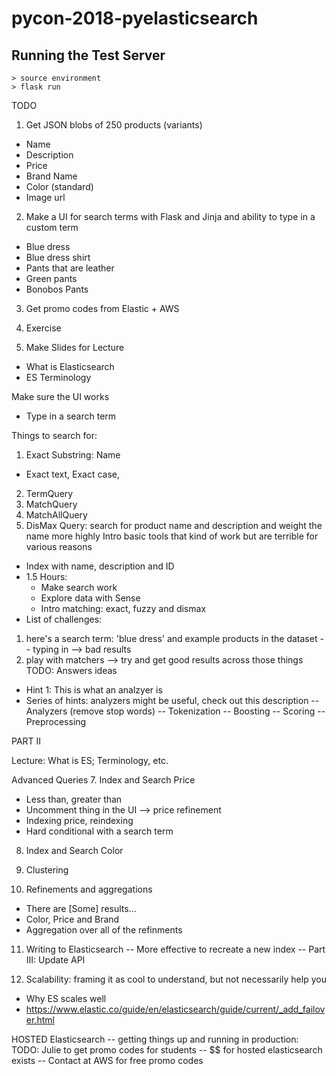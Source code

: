 # pycon-2018-pyelasticsearch

## Running the Test Server
```
> source environment
> flask run
```

TODO
1. Get JSON blobs of 250 products (variants)
- Name
- Description
- Price
- Brand Name
- Color (standard)
- Image url

2. Make a UI for search terms with Flask and Jinja and ability to type in a custom term
- Blue dress
- Blue dress shirt
- Pants that are leather
- Green pants
- Bonobos Pants

3. Get promo codes from Elastic + AWS

4. Exercise

5. Make Slides for Lecture
- What is Elasticsearch
- ES Terminology


Make sure the UI works
- Type in a search term


Things to search for:
1. Exact Substring: Name
- Exact text, Exact case,
2. TermQuery
3. MatchQuery
4. MatchAllQuery
5. DisMax Query: search for product name and description and weight the name more highly
Intro basic tools that kind of work but are terrible for various reasons
- Index with name, description and ID
- 1.5 Hours:
  - Make search work
  - Explore data with Sense
  - Intro matching: exact, fuzzy and dismax
- List of challenges:
1) here's a search term: 'blue dress' and example products in the dataset
-- typing in --> bad results
2) play with matchers --> try and get good results across those things
TODO: Answers ideas
- Hint 1: This is what an analzyer is
- Series of hints: analyzers might be useful, check out this description
-- Analyzers (remove stop words)
-- Tokenization
-- Boosting
-- Scoring
-- Preprocessing


PART II

Lecture: What is ES; Terminology, etc.

Advanced Queries
7. Index and Search Price
- Less than, greater than
- Uncomment thing in the UI --> price refinement
- Indexing price, reindexing
- Hard conditional with a search term

8. Index and Search Color

9. Clustering

10. Refinements and aggregations
- There are [Some] results...
- Color, Price and Brand
- Aggregation over all of the refinments

11. Writing to Elasticsearch
-- More effective to recreate a new index
-- Part III: Update API

12. Scalability: framing it as cool to understand, but not necessarily help you
- Why ES scales well
- https://www.elastic.co/guide/en/elasticsearch/guide/current/_add_failover.html

HOSTED Elasticsearch -- getting things up and running in production:
TODO: Julie to get promo codes for students
-- $$ for hosted elasticsearch exists
-- Contact at AWS for free promo codes
